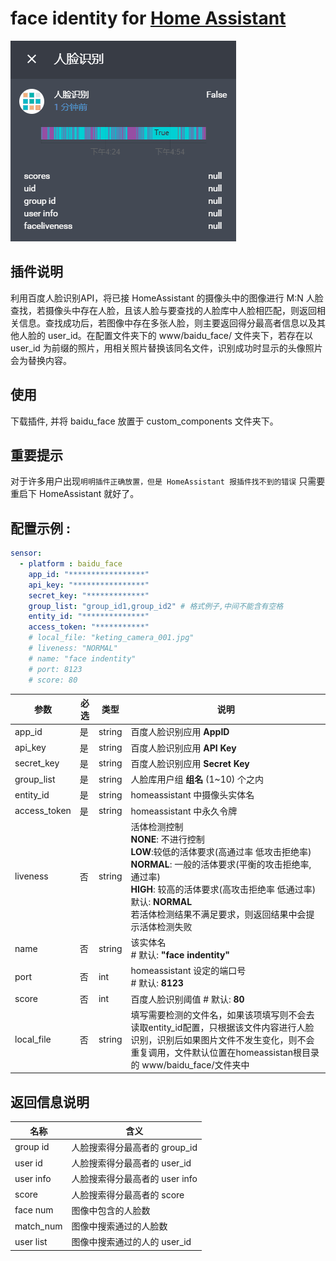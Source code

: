 # face identity for [Home Assistant](https://home-assistant.io)  
    
![演示](src/demo.gif)

## 插件说明
利用百度人脸识别API，将已接 HomeAssistant 的摄像头中的图像进行 M:N 人脸查找，若摄像头中存在人脸，且该人脸与要查找的人脸库中人脸相匹配，则返回相关信息。查找成功后，若图像中存在多张人脸，则主要返回得分最高者信息以及其他人脸的 user_id。在配置文件夹下的 www/baidu_face/ 文件夹下，若存在以 user_id 为前缀的照片，用相关照片替换该同名文件，识别成功时显示的头像照片会为替换内容。

## 使用
下载插件, 并将 baidu_face 放置于 custom_components 文件夹下。

## 重要提示
对于许多用户出现`明明插件正确放置，但是 HomeAssistant 报插件找不到的错误` 只需要重启下 HomeAssistant 就好了。

## 配置示例 :
```YAML
sensor:
  - platform : baidu_face
    app_id: "*****************" 
    api_key: "****************" 
    secret_key: "*************" 
    group_list: "group_id1,group_id2" # 格式例子,中间不能含有空格
    entity_id: "**************"    
    access_token: "***********"
    # local_file: "keting_camera_001.jpg"
    # liveness: "NORMAL"
    # name: "face indentity"
    # port: 8123
    # score: 80
```

| 参数 | 必选 | 类型 | 说明 |
|---|---|---|---|
| app_id | 是 | string | 百度人脸识别应用 **AppID** |
| api_key | 是 | string | 百度人脸识别应用 **API Key** |
| secret_key | 是 | string | 百度人脸识别应用 **Secret Key** |
| group_list | 是 | string | 人脸库用户组 **组名** (1~10) 个之内|
| entity_id | 是 | string | homeassistant 中摄像头实体名 |
| access_token | 是 | string | homeassistant 中永久令牌 |
| liveness | 否 | string | 活体检测控制 <br> **NONE**: 不进行控制 <br> **LOW**:较低的活体要求(高通过率 低攻击拒绝率) <br> **NORMAL**: 一般的活体要求(平衡的攻击拒绝率, 通过率) <br> **HIGH**: 较高的活体要求(高攻击拒绝率 低通过率) <br> 默认: **NORMAL** <br> 若活体检测结果不满足要求，则返回结果中会提示活体检测失败 |
| name | 否 | string | 该实体名 <br> # 默认: **"face indentity"**|
| port | 否 | int | homeassistant 设定的端口号 <br> # 默认: **8123**|
| score | 否 | int | 百度人脸识别阈值 # 默认: **80**|
| local_file|否|string| 填写需要检测的文件名，如果该项填写则不会去读取entity_id配置，只根据该文件内容进行人脸识别，识别后如果图片文件不发生变化，则不会重复调用，文件默认位置在homeassistan根目录的 www/baidu_face/文件夹中|

## 返回信息说明
| 名称 | 含义 |
|---|---|
| group id  | 人脸搜索得分最高者的 group_id  |
| user id   | 人脸搜索得分最高者的 user_id   |
| user info | 人脸搜索得分最高者的 user info |
| score     | 人脸搜索得分最高者的 score     |
| face num  | 图像中包含的人脸数             |
| match_num | 图像中搜索通过的人脸数         |
| user list | 图像中搜索通过的人的 user_id   |
